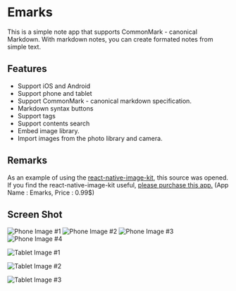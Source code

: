 # Emarks

This is a simple note app that supports CommonMark - canonical Markdown.
With markdown notes, you can create formated notes from simple text.

## Features

- Support iOS and Android
- Support phone and tablet
- Support CommonMark - canonical markdown specification.
- Markdown syntax buttons
- Support tags
- Support contents search
- Embed image library.
- Import images from the photo library and camera.

## Remarks

As an example of using the [react-native-image-kit](https://github.com/rheesh/react-native-image-kit),
this source was opened. 
If you find the react-native-image-kit useful, [please purchase this app.](https://play.google.com/store/apps/details?id=com.snac.mdnote)
(App Name : Emarks, Price : 0.99$)

## Screen Shot

![Phone Image #1](./assets/androidPhoneA.png) ![Phone Image #2](./assets/androidPhoneB.png)
![Phone Image #3](./assets/androidPhoneC.png) ![Phone Image #4](./assets/androidPhoneD.png)

![Tablet Image #1](./assets/androidTabletA.png) 

![Tablet Image #2](./assets/androidTabletB.png)

![Tablet Image #3](./assets/androidTabletC.png)

